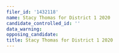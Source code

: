 ```yaml
---
filer_id: '1432118'
name: Stacy Thomas for District 1 2020
candidate_controlled_id: ''
data_warning: 
opposing_candidate: 
title: Stacy Thomas for District 1 2020
---
```

